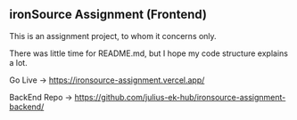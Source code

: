 ## ironSource Assignment (Frontend)

This is an assignment project, to whom it concerns only.

There was little time for README.md, but I hope my code structure explains a lot.

Go Live -> https://ironsource-assignment.vercel.app/

BackEnd Repo -> https://github.com/julius-ek-hub/ironsource-assignment-backend/
